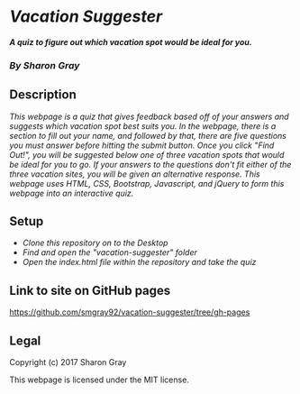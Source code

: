 # _Vacation Suggester_
#### _A quiz to figure out which vacation spot would be ideal for you._
### _By **Sharon Gray**_
## Description
_This webpage is a quiz that gives feedback based off of your answers and suggests which vacation spot best suits you. In the webpage, there is a section to fill out your name, and followed by that, there are five questions you must answer before hitting the submit button. Once you click "Find Out!", you will be suggested below one of three vacation spots that would be ideal for you to go. If your answers to the questions don't fit either of the three vacation sites, you will be given an alternative response. This webpage uses HTML, CSS, Bootstrap, Javascript, and jQuery to form this webpage into an interactive quiz._
## Setup
* _Clone this repository on to the Desktop_
* _Find and open the "vacation-suggester" folder_
* _Open the index.html file within the repository and take the quiz_
## Link to site on GitHub pages
https://github.com/smgray92/vacation-suggester/tree/gh-pages
## Legal
Copyright (c) 2017 Sharon Gray

This webpage is licensed under the MIT license.
